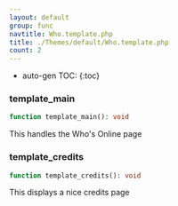 ```yaml
---
layout: default
group: func
navtitle: Who.template.php
title: ./Themes/default/Who.template.php
count: 2
---
```

* auto-gen TOC:
{:toc}
### template_main

```php
function template_main(): void
```
This handles the Who's Online page



### template_credits

```php
function template_credits(): void
```
This displays a nice credits page



